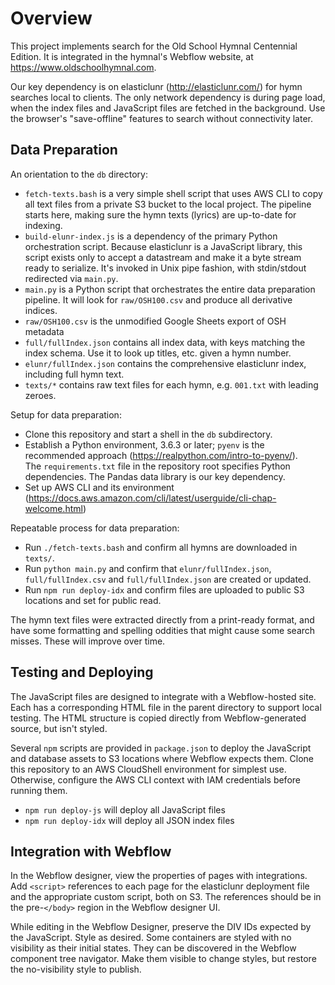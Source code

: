 # Overview
This project implements search for the Old School Hymnal Centennial Edition.
It is integrated in the hymnal's Webflow website, at https://www.oldschoolhymnal.com. 

Our key dependency is on elasticlunr (http://elasticlunr.com/) for hymn searches local to clients.
The only network dependency is during page load,
when the index files and JavaScript files are fetched in the background.
Use the browser's "save-offline" features to search without connectivity later.

## Data Preparation
An orientation to the `db` directory:
* `fetch-texts.bash` is a very simple shell script that uses AWS CLI to copy
  all text files from a private S3 bucket to the local project. 
  The pipeline starts here, making sure the hymn texts (lyrics) are up-to-date for indexing.
* `build-elunr-index.js` is a dependency of the primary Python orchestration script.
  Because elasticlunr is a JavaScript library, this script exists only to accept a
  datastream and make it a byte stream ready to serialize. It's invoked in Unix pipe fashion,
  with stdin/stdout redirected via `main.py`.
* `main.py` is a Python script that orchestrates the entire data preparation pipeline.
  It will look for `raw/OSH100.csv` and produce all derivative indices.
* `raw/OSH100.csv` is the unmodified Google Sheets export of OSH metadata
* `full/fullIndex.json` contains all index data, with keys matching the index schema.
  Use it to look up titles, etc. given a hymn number.
* `elunr/fullIndex.json` contains the comprehensive elasticlunr index, including full hymn text.
* `texts/*` contains raw text files for each hymn, e.g. `001.txt` with leading zeroes.

Setup for data preparation:
* Clone this repository and start a shell in the `db` subdirectory.
* Establish a Python environment, 3.6.3 or later; 
  `pyenv` is the recommended approach (https://realpython.com/intro-to-pyenv/).  
  The `requirements.txt` file in the repository root specifies Python dependencies.
  The Pandas data library is our key dependency.
* Set up AWS CLI and its environment (https://docs.aws.amazon.com/cli/latest/userguide/cli-chap-welcome.html)

Repeatable process for data preparation:
* Run `./fetch-texts.bash` and confirm all hymns are downloaded in `texts/`.
* Run `python main.py` and confirm that `elunr/fullIndex.json`,
`full/fullIndex.csv` and `full/fullIndex.json` are created or updated.
* Run `npm run deploy-idx` and confirm files are uploaded to 
public S3 locations and set for public read.

The hymn text files were extracted directly from a print-ready format, and have some
formatting and spelling oddities that might cause some search misses. 
These will improve over time.  

## Testing and Deploying
The JavaScript files are designed to integrate with a Webflow-hosted site.
Each has a corresponding HTML file in the parent directory to support local testing.
The HTML structure is copied directly from Webflow-generated source, but isn't styled.

Several `npm` scripts are provided in `package.json` to deploy the JavaScript and database
assets to S3 locations where Webflow expects them.
Clone this repository to an AWS CloudShell environment for simplest use.
Otherwise, configure the AWS CLI context with IAM credentials before running them.
* `npm run deploy-js` will deploy all JavaScript files
* `npm run deploy-idx` will deploy all JSON index files

## Integration with Webflow
In the Webflow designer, view the properties of pages with integrations.
Add `<script>` references to each page for the elasticlunr deployment file
and the appropriate custom script, both on S3. 
The references should be in the pre-`</body>` region in the Webflow designer UI.

While editing in the Webflow Designer, preserve the DIV IDs expected by the JavaScript.
Style as desired. Some containers are styled with no visibility as their initial states.
They can be discovered in the Webflow component tree navigator.
Make them visible to change styles, but restore the no-visibility style to publish.
